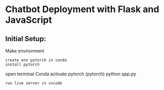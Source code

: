 # Chatbot Deployment with Flask and JavaScript
## Initial Setup:

Make environment
```
create env pytorch in conda
install pytorch

```
open terminal
Conda activate pytorch
(pytorch) python app.py
```
run live server in vscode

